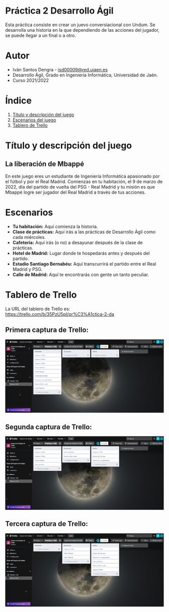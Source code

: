 # Práctica 2 Desarrollo Ágil
Esta práctica consiste en crear un juevo conversiacional con Undum. Se desarrolla una historia en la que dependiendo de las acciones del jugador, se puede llegar a un final o a otro.

# Autor
* Iván Santos Dengra - isd00009@red.ujaen.es
* Desarrollo Ágil, Grado en Ingeniería Informática, Universidad de Jaén.
* Curso 2021/2022

# Índice

 1. [Título y descripción del juego](#i1)
 2. [Escenarios del juego](#i2)
 3. [Tablero de Trello](#i3)


# Título y descripción del juego<a name="i1"></a> 

##  La liberación de Mbappé
En este juego eres un estudiante de Ingeniería Informática apasionado por el fútbol y por el Real Madrid. Comienzas en tu habitación, el 9 de marzo de 2022, día del partido de vuelta del PSG - Real Madrid y tu misión es que Mbappé logre ser jugador del Real Madrid a través de tus acciones.

# Escenarios<a name="i2"></a> 

 - **Tu habitación:** Aquí comienza la historia. 
 - **Clase de prácticas:** Aquí irás a las prácticas de Desarrollo Ágil como cada miércoles.
 - **Cafetería:** Aquí irás (o no) a desayunar después de la clase de prácticas.
 - **Hotel de Madrid:** Lugar donde te hospedarás antes y después del partido.
 - **Estadio Santiago Bernabéu:** Aquí transcurrirá el partido entre el Real Madrid y PSG.
 - **Calle de Madrid:** Aquí te encontrarás con gente un tanto peculiar.

# Tablero de Trello<a name="i3"></a> 

La URL del tablero de Trello es: https://trello.com/b/35PzU5pI/pr%C3%A1ctica-2-da

## Primera captura de Trello:
 <img src="https://github.com/UJA-Desarrollo-Agil/d-agil-2021-2022-practica-2-isd00009/blob/master/games/media/img/Captura%201.png" style="max-width: 100%;">
 
## Segunda captura de Trello:
<img src="https://github.com/UJA-Desarrollo-Agil/d-agil-2021-2022-practica-2-isd00009/blob/master/games/media/img/Captura%202.png" style="max-width: 100%;">

## Tercera captura de Trello:
 <img src="https://github.com/UJA-Desarrollo-Agil/d-agil-2021-2022-practica-2-isd00009/blob/master/games/media/img/Captura%203.png" alt="cap1" style="max-width: 100%;">
